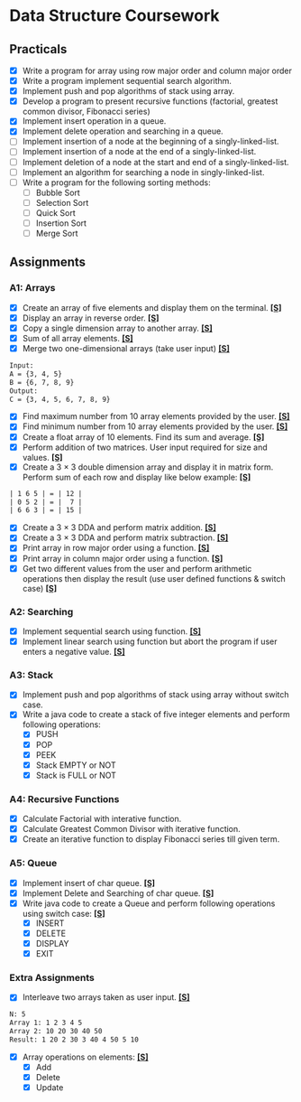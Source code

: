 # Data Structure Coursework

## Practicals

- [x] Write a program for array using row major order and column major order
- [x] Write a program implement sequential search algorithm.
- [x] Implement push and pop algorithms of stack using array.
- [x] Develop a program to present recursive functions (factorial, greatest common divisor, Fibonacci series)
- [x] Implement insert operation in a queue.
- [x] Implement delete operation and searching in a queue.
- [ ] Implement insertion of a node at the beginning of a singly-linked-list.
- [ ] Implement insertion of a node at the end of a singly-linked-list.
- [ ] Implement deletion of a node at the start and end of a singly-linked-list.
- [ ] Implement an algorithm for searching a node in singly-linked-list.
- [ ] Write a program for the following sorting methods:
  - [ ] Bubble Sort
  - [ ] Selection Sort
  - [ ] Quick Sort
  - [ ] Insertion Sort
  - [ ] Merge Sort

## Assignments

### A1: Arrays

- [x] Create an array of five elements and display them on the terminal. [**\[S\]**](Assignments/A1/P01_ArrayElements.java)
- [x] Display an array in reverse order. [**\[S\]**](Assignments/A1/P02_ReverseArray.java)
- [x] Copy a single dimension array to another array. [**\[S\]**](Assignments/A1/P03_CopyArray.java)
- [x] Sum of all array elements. [**\[S\]**](Assignments/A1/P04_SumArray.java)
- [x] Merge two one-dimensional arrays (take user input) [**\[S\]**](Assignments/A1/P05_MergeArrays.java)

```txt
Input:
A = {3, 4, 5}
B = {6, 7, 8, 9}
Output:
C = {3, 4, 5, 6, 7, 8, 9}
```

- [x] Find maximum number from 10 array elements provided by the user. [**\[S\]**](Assignments/A1/P06_ArrayMax.java)
- [x] Find minimum number from 10 array elements provided by the user. [**\[S\]**](Assignments/A1/P07_ArrayMin.java)
- [x] Create a float array of 10 elements. Find its sum and average. [**\[S\]**](Assignments/A1/P08_SumArrayFloat.java)
- [x] Perform addition of two matrices. User input required for size and values. [**\[S\]**](Assignments/A1/P09_MatrixAddition.java)
- [x] Create a 3 × 3 double dimension array and display it in matrix form. Perform sum of each row and display like below example: [**\[S\]**](Assignments/A1/P10_MatrixRowSum.java)

```txt
| 1 6 5 | = | 12 |
| 0 5 2 | = |  7 |
| 6 6 3 | = | 15 |
```

- [x] Create a 3 × 3 DDA and perform matrix addition. [**\[S\]**](Assignments/A1/P11_MatrixAddition.java)
- [x] Create a 3 × 3 DDA and perform matrix subtraction. [**\[S\]**](Assignments/A1/P12_MatrixSubtraction.java)
- [x] Print array in row major order using a function. [**\[S\]**](Assignments/A1/P13_MatrixRowMajor.java)
- [x] Print array in column major order using a function. [**\[S\]**](Assignments/A1/P14_MatrixColumnMajor.java)
- [x] Get two different values from the user and perform arithmetic operations then display the result (use user defined functions & switch case) [**\[S\]**](Assignments/A1/P15_ArithmeticOperations.java)

### A2: Searching

- [x] Implement sequential search using function. [**\[S\]**](Assignments/A2/P01_SequentialSearch.java)
- [x] Implement linear search using function but abort the program if user enters a negative value. [**\[S\]**](Assignments/A2/P02_SSNegativeEnd.java)

### A3: Stack

- [x] Implement push and pop algorithms of stack using array without switch case.
- [x] Write a java code to create a stack of five integer elements and perform following operations:
  - [x] PUSH
  - [x] POP
  - [x] PEEK
  - [x] Stack EMPTY or NOT
  - [x] Stack is FULL or NOT

### A4: Recursive Functions

- [x] Calculate Factorial with interative function.
- [x] Calculate Greatest Common Divisor with iterative function.
- [x] Create an iterative function to display Fibonacci series till given term.

### A5: Queue

- [x] Implement insert of char queue. [**\[S\]**](Assignments/A5/P1_InsertCharQueue.java)
- [x] Implement Delete and Searching of char queue. [**\[S\]**](Assignments/A5/P2_DeleteSearchCharQueue.java)
- [x] Write java code to create a Queue and perform following operations using switch case: [**\[S\]**](Assignments/A5/P3_QueueOperations.java)
  - [x] INSERT
  - [x] DELETE
  - [x] DISPLAY
  - [x] EXIT

### Extra Assignments

- [x] Interleave two arrays taken as user input. [**\[S\]**](Assignments/EAs/InterleaveArrays.java)

```txt
N: 5
Array 1: 1 2 3 4 5
Array 2: 10 20 30 40 50
Result: 1 20 2 30 3 40 4 50 5 10
```

- [x] Array operations on elements: [**\[S\]**](Assignments/EAs/Array.java)
  - [x] Add
  - [x] Delete
  - [x] Update
